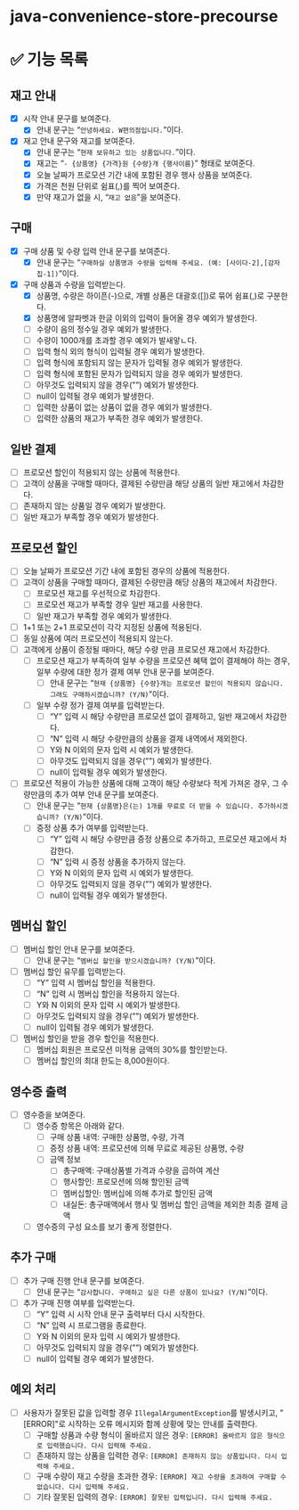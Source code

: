 # java-convenience-store-precourse

# ✅ 기능 목록

## 재고 안내

- [X] 시작 안내 문구를 보여준다.
    - [X] 안내 문구는 “`안녕하세요. W편의점입니다.`”이다.
- [X] 재고 안내 문구와 재고를 보여준다.
    - [X] 안내 문구는 “`현재 보유하고 있는 상품입니다.`”이다.
    - [X] 재고는 “`- {상품명} {가격}원 {수량}개 {행사이름}`” 형태로 보여준다.
    - [X] 오늘 날짜가 프로모션 기간 내에 포함된 경우 행사 상품을 보여준다.
    - [X] 가격은 천원 단위로 쉼표(,)를 찍어 보여준다.
    - [X] 만약 재고가 없을 시, “`재고 없음`”을 보여준다.

## 구매

- [X] 구매 상품 및 수량 입력 안내 문구를 보여준다.
    - [X] 안내 문구는 “`구매하실 상품명과 수량을 입력해 주세요. (예: [사이다-2],[감자칩-1])`”이다.
- [X] 구매 상품과 수량을 입력받는다.
    - [X] 상품명, 수량은 하이픈(-)으로, 개별 상품은 대괄호([])로 묶어 쉼표(,)로 구분한다.
    - [X] 상품명에 알파벳과 한글 이외의 입력이 들어올 경우 예외가 발생한다.
    - [ ] 수량이 음의 정수일 경우 예외가 발생한다.
    - [ ] 수량이 1000개를 초과할 경우 예외가 발새앟ㄴ다.
    - [ ] 입력 형식 외의 형식이 입력될 경우 예외가 발생한다.
    - [ ] 입력 형식에 포함되지 않는 문자가 입력될 경우 예외가 발생한다.
    - [ ] 입력 형식에 포함된 문자가 입력되지 않을 경우 예외가 발생한다.
    - [ ] 아무것도 입력되지 않을 경우(””) 예외가 발생한다.
    - [ ] null이 입력될 경우 예외가 발생한다.
    - [ ] 입력한 상품이 없는 상품이 없을 경우 예외가 발생한다.
    - [ ] 입력한 상품의 재고가 부족한 경우 예외가 발생한다.

## 일반 결제

- [ ] 프로모션 할인이 적용되지 않는 상품에 적용한다.
- [ ] 고객이 상품을 구매할 때마다, 결제된 수량만큼 해당 상품의 일반 재고에서 차감한다.
- [ ] 존재하지 않는 상품일 경우 예외가 발생한다.
- [ ] 일반 재고가 부족할 경우 예외가 발생한다.

## 프로모션 할인

- [ ] 오늘 날짜가 프로모션 기간 내에 포함된 경우의 상품에 적용한다.
- [ ] 고객이 상품을 구매할 때마다, 결제된 수량만큼 해당 상품의 재고에서 차감한다.
    - [ ] 프로모션 재고를 우선적으로 차감한다.
    - [ ] 프로모션 재고가 부족할 경우 일반 재고를 사용한다.
    - [ ] 일반 재고가 부족할 경우 예외가 발생한다.
- [ ] 1+1 또는 2+1 프로모션이 각각 지정된 상품에 적용된다.
- [ ] 동일 상품에 여러 프로모션이 적용되지 않는다.
- [ ] 고객에게 상품이 증정될 때마다, 해당 수량 만큼 프로모션 재고에서 차감한다.
    - [ ] 프로모션 재고가 부족하여 일부 수량을 프로모션 혜택 없이 결제해야 하는 경우, 일부 수량에 대한 정가 결제 여부 안내 문구를 보여준다.
        - [ ] 안내 문구는 “`현재 {상품명} {수량}개는 프로모션 할인이 적용되지 않습니다. 그래도 구매하시겠습니까? (Y/N)`”이다.
    - [ ] 일부 수량 정가 결제 여부를 입력받는다.
        - [ ] “Y” 입력 시 해당 수량만큼 프로모션 없이 결제하고, 일반 재고에서 차감한다.
        - [ ] “N” 입력 시 해당 수량만큼의 상품을 결제 내역에서 제외한다.
        - [ ] Y와 N 이외의 문자 입력 시 예외가 발생한다.
        - [ ] 아무것도 입력되지 않을 경우(””) 예외가 발생한다.
        - [ ] null이 입력될 경우 예외가 발생한다.
- [ ] 프로모션 적용이 가능한 상품에 대해 고객이 해당 수량보다 적게 가져온 경우, 그 수량만큼의 추가 여부 안내 문구를 보여준다.
    - [ ] 안내 문구는 “`현재 {상품명}은(는) 1개를 무료로 더 받을 수 있습니다. 추가하시겠습니까? (Y/N)`”이다.
    - [ ] 증정 상품 추가 여부를 입력받는다.
        - [ ] “Y” 입력 시 해당 수량만큼 증정 상품으로 추가하고, 프로모션 재고에서 차감한다.
        - [ ] “N” 입력 시 증정 상품을 추가하지 않는다.
        - [ ] Y와 N 이외의 문자 입력 시 예외가 발생한다.
        - [ ] 아무것도 입력되지 않을 경우(””) 예외가 발생한다.
        - [ ] null이 입력될 경우 예외가 발생한다.

## 멤버십 할인

- [ ] 멤버십 할인 안내 문구를 보여준다.
    - [ ] 안내 문구는 “`멤버십 할인을 받으시겠습니까? (Y/N)`”이다.
- [ ] 멤버십 할인 유무를 입력받는다.
    - [ ] “Y” 입력 시 멤버십 할인을 적용한다.
    - [ ] “N” 입력 시 멤버십 할인을 적용하지 않는다.
    - [ ] Y와 N 이외의 문자 입력 시 예외가 발생한다.
    - [ ] 아무것도 입력되지 않을 경우(””) 예외가 발생한다.
    - [ ] null이 입력될 경우 예외가 발생한다.
- [ ] 멤버십 할인을 받을 경우 할인을 적용한다.
    - [ ] 멤버십 회원은 프로모션 미적용 금액의 30%를 할인받는다.
    - [ ] 멤버십 할인의 최대 한도는 8,000원이다.

## 영수증 출력

- [ ] 영수증을 보여준다.
    - [ ] 영수증 항목은 아래와 같다.
        - [ ] 구매 상품 내역: 구매한 상품명, 수량, 가격
        - [ ] 증정 상품 내역: 프로모션에 의해 무료로 제공된 상품명, 수량
        - [ ] 금액 정보
            - [ ] 총구매액: 구매상품별 가격과 수량을 곱하여 계산
            - [ ] 행사할인: 프로모션에 의해 할인된 금액
            - [ ] 멤버십할인: 멤버십에 의해 추가로 할인된 금액
            - [ ] 내실돈: 총구매액에서 행사 및 멤버십 할인 금액을 제외한 최종 결제 금액
    - [ ] 영수증의 구성 요소를 보기 좋게 정렬한다.

## 추가 구매
- [ ] 추가 구매 진행 안내 문구를 보여준다.
    - [ ] 안내 문구는 “`감사합니다. 구매하고 싶은 다른 상품이 있나요? (Y/N)`”이다.
- [ ] 추가 구매 진행 여부를 입력받는다.
  - [ ] “Y” 입력 시 시작 안내 문구 출력부터 다시 시작한다.
  - [ ] “N” 입력 시 프로그램을 종료한다.
  - [ ] Y와 N 이외의 문자 입력 시 예외가 발생한다.
  - [ ] 아무것도 입력되지 않을 경우(””) 예외가 발생한다.
  - [ ] null이 입력될 경우 예외가 발생한다.

## 예외 처리

- [ ] 사용자가 잘못된 값을 입력할 경우 `IllegalArgumentException`를 발생시키고, "[ERROR]"로 시작하는 오류 메시지와 함께 상황에 맞는 안내를 출력한다.
    - [ ] 구매할 상품과 수량 형식이 올바르지 않은 경우: `[ERROR] 올바르지 않은 형식으로 입력했습니다. 다시 입력해 주세요.`
    - [ ] 존재하지 않는 상품을 입력한 경우: `[ERROR] 존재하지 않는 상품입니다. 다시 입력해 주세요.`
    - [ ] 구매 수량이 재고 수량을 초과한 경우: `[ERROR] 재고 수량을 초과하여 구매할 수 없습니다. 다시 입력해 주세요.`
    - [ ] 기타 잘못된 입력의 경우: `[ERROR] 잘못된 입력입니다. 다시 입력해 주세요.`
